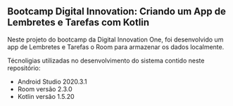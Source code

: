 <h2>Bootcamp Digital Innovation: Criando um App de Lembretes e Tarefas com Kotlin</h2>

Neste projeto do bootcamp da Digital Innovation One, foi desenvolvido um app de Lembretes e Tarefas o Room para armazenar os dados localmente.


Técnoligias utilizadas no desenvolvimento do sistema contido neste repositório:

* Android Studio 2020.3.1
* Room versão 2.3.0
* Kotlin versão 1.5.20


